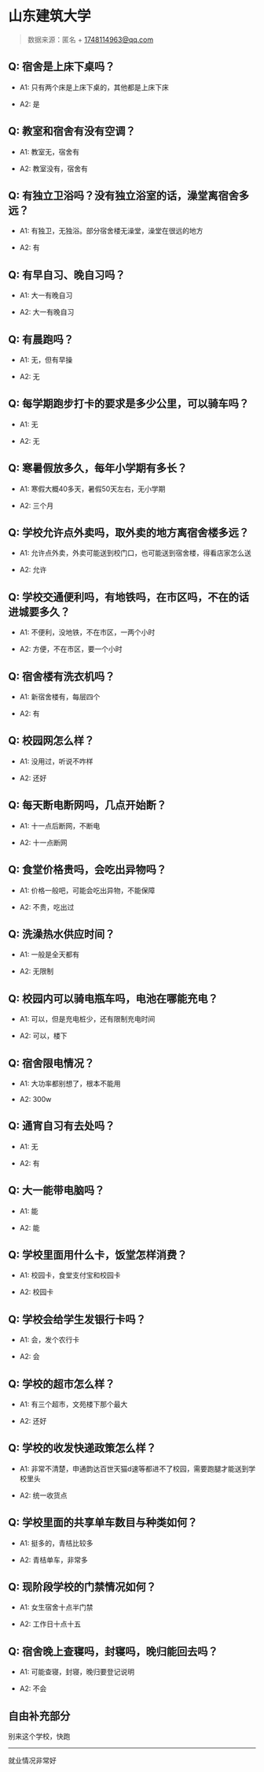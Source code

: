 # 山东建筑大学

> 数据来源：匿名 + 1748114963@qq.com

## Q: 宿舍是上床下桌吗？

- A1: 只有两个床是上床下桌的，其他都是上床下床

- A2: 是

## Q: 教室和宿舍有没有空调？

- A1: 教室无，宿舍有

- A2: 教室没有，宿舍有

## Q: 有独立卫浴吗？没有独立浴室的话，澡堂离宿舍多远？

- A1: 有独卫，无独浴。部分宿舍楼无澡堂，澡堂在很远的地方

- A2: 有

## Q: 有早自习、晚自习吗？

- A1: 大一有晚自习

- A2: 大一有晚自习

## Q: 有晨跑吗？

- A1: 无，但有早操

- A2: 无

## Q: 每学期跑步打卡的要求是多少公里，可以骑车吗？

- A1: 无

- A2: 无

## Q: 寒暑假放多久，每年小学期有多长？

- A1: 寒假大概40多天，暑假50天左右，无小学期

- A2: 三个月

## Q: 学校允许点外卖吗，取外卖的地方离宿舍楼多远？

- A1: 允许点外卖，外卖可能送到校门口，也可能送到宿舍楼，得看店家怎么送

- A2: 允许

## Q: 学校交通便利吗，有地铁吗，在市区吗，不在的话进城要多久？

- A1: 不便利，没地铁，不在市区，一两个小时

- A2: 方便，不在市区，要一个小时

## Q: 宿舍楼有洗衣机吗？

- A1: 新宿舍楼有，每层四个

- A2: 有

## Q: 校园网怎么样？

- A1: 没用过，听说不咋样

- A2: 还好

## Q: 每天断电断网吗，几点开始断？

- A1: 十一点后断网，不断电

- A2: 十一点断网

## Q: 食堂价格贵吗，会吃出异物吗？

- A1: 价格一般吧，可能会吃出异物，不能保障

- A2: 不贵，吃出过

## Q: 洗澡热水供应时间？

- A1: 一般是全天都有

- A2: 无限制

## Q: 校园内可以骑电瓶车吗，电池在哪能充电？

- A1: 可以，但是充电桩少，还有限制充电时间

- A2: 可以，楼下

## Q: 宿舍限电情况？

- A1: 大功率都别想了，根本不能用

- A2: 300w

## Q: 通宵自习有去处吗？

- A1: 无

- A2: 有

## Q: 大一能带电脑吗？

- A1: 能

- A2: 能

## Q: 学校里面用什么卡，饭堂怎样消费？

- A1: 校园卡，食堂支付宝和校园卡

- A2: 校园卡

## Q: 学校会给学生发银行卡吗？

- A1: 会，发个农行卡

- A2: 会

## Q: 学校的超市怎么样？

- A1: 有三个超市，文苑楼下那个最大

- A2: 还好

## Q: 学校的收发快递政策怎么样？

- A1: 非常不清楚，申通韵达百世天猫d速等都进不了校园，需要跑腿才能送到学校里头

- A2: 统一收货点

## Q: 学校里面的共享单车数目与种类如何？

- A1: 挺多的，青桔比较多

- A2: 青桔单车，非常多

## Q: 现阶段学校的门禁情况如何？

- A1: 女生宿舍十点半门禁

- A2: 工作日十点十五

## Q: 宿舍晚上查寝吗，封寝吗，晚归能回去吗？

- A1: 可能查寝，封寝，晚归要登记说明

- A2: 不会

## 自由补充部分

别来这个学校，快跑

***

就业情况非常好